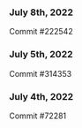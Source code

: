 ### July 8th, 2022

Commit #222542

### July 5th, 2022

Commit #314353


### July 4th, 2022

Commit #72281
